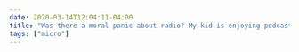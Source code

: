 ```yaml
---
date: 2020-03-14T12:04:11-04:00
title: "Was there a moral panic about radio? My kid is enjoying podcasts, and while parent-me feels like that’s somehow better than TV, tech researcher me is wondering about history."
tags: ["micro"]
---
```

